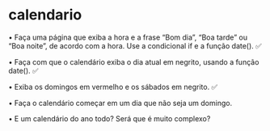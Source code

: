 # calendario

• Faça uma página que exiba a hora e a frase “Bom dia”, “Boa tarde” ou “Boa
noite”, de acordo com a hora. Use a condicional if e a função date(). ✅

• Faça com que o calendário exiba o dia atual em negrito, usando a função
date(). ✅

• Exiba os domingos em vermelho e os sábados em negrito. ✅

• Faça o calendário começar em um dia que não seja um domingo.

• E um calendário do ano todo? Será que é muito complexo?
